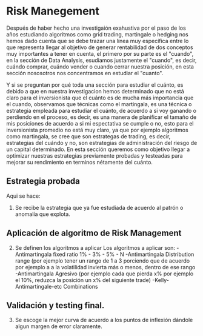 # Risk Manegement

Después de haber hecho una investigaión exahustiva por el paso de los años estudiando algoritmos como grid trading, martingale o hedging 
nos hemos dado cuenta que se debe trazar una línea muy específica entre lo que representa llegar al objetivo de generar rentabilidad 
de dos conceptos muy importantes a tener en cuenta, el primero por su parte es el "cuando", en la sección de Data Analysis, esudiamos justamente el 
"cuando", es decir, cuándo comprar, cuándo vender o cuando cerrar nuestra posición, en esta sección nososotros nos concentramos en estudiar el "cuanto".

Y si se preguntan por qué toda una sección para estudiar el cuánto, es debido a que en nuestra investigacion hemos determinado que no está claro para el inversionista que el cuánto es de mucha más importancia que el cuando, observamos que técnicas como el martingala, es una técnica o estrategia empleada para estudiar el cuánto, de acuerdo a si voy ganando o perdiendo en el proceso, es decir, es una manera de planificar el tamaño de mis posiciones de acuerdo a si 
mi espectativa se cumple o no, esto para el inversionista promedio no está muy claro, ya que por ejemplo algoritmos como martingala, se cree que son estrategas de trading, es decir, estrategias del cuándo y no, son estrategias de administración del riesgo de un capital determinado. En esta sección queremos como objetivo llegar a optimizar nuestras estrategias previamente probadas y testeadas para mejorar su rendimiento en terminos nétamente del cuánto.

## Estrategia probada
Aqui se hace:
1. Se recibe la estrategia que ya fue estudiada de acuerdo al patrón o anomalía que explota.
## Aplicación de algoritmo de Risk Management 
2. Se definen los algoritmos a aplicar
   Los algoritmos a aplicar son:
   -Antimartingala fixed ratio 1% - 3% - 5% - N
   -Antimartingala Distribution range (por ejemplo tener un rango de 1 a 3 porciendo que de acuerdo por ejemplo a a la volatilidad invierta más o menos, dentro de     ese rango
   -Antimartingala Agresivo (por ejemplo cada que pierda x% por ejemplo el 10%, reduzca la posición un x% del siguiente trade)
   -Kelly-Antimartingale-etc Combinations
## Validación y testing final.
3. Se escoge la mejor curva de acuerdo a los puntos de inflexión dándole algun margen de error claramente.

